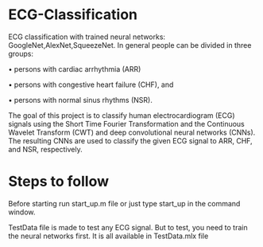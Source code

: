 # ECG-Classification
ECG classification with trained neural networks: GoogleNet,AlexNet,SqueezeNet. 
In general people can be divided in three groups:

• persons with cardiac arrhythmia (ARR)

• persons with congestive heart failure (CHF), and

• persons with normal sinus rhythms (NSR).

The goal of this project is to classify human electrocardiogram (ECG) signals using the Short Time Fourier
Transformation and the Continuous Wavelet Transform (CWT) and deep convolutional neural networks (CNNs).
The resulting CNNs are used to classify the given ECG signal to ARR, CHF, and NSR, respectively.

# Steps to follow
Before starting run start_up.m file or just type start_up in the command window.

TestData file is made to test any ECG signal. But to test, you need to train the neural networks first. It is all available in TestData.mlx file

